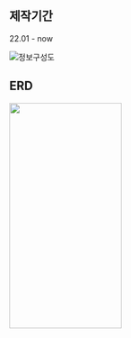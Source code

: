 ## 제작기간

22.01 - now

![정보구성도](https://user-images.githubusercontent.com/30069784/155072782-84d994fa-6c62-4a58-b1cc-5db1770807a7.png)


## ERD

<img src="https://user-images.githubusercontent.com/30069784/155072950-e8b46ca6-3748-4def-a0b9-ed807463caa3.png" width="200" height="400"/>
